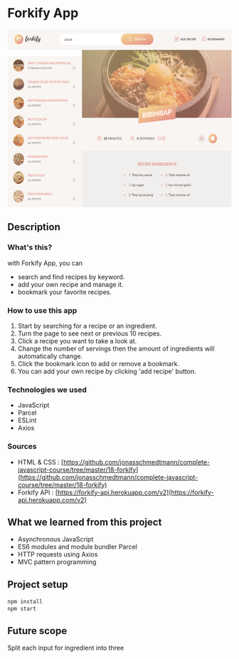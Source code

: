 # Forkify App

<img src="./readme_assets/readme1.png" height="400">

## Description

### What's this?

with Forkify App, you can

- search and find recipes by keyword.
- add your own recipe and manage it.
- bookmark your favorite recipes.

### How to use this app

1. Start by searching for a recipe or an ingredient.
2. Turn the page to see next or previous 10 recipes.
3. Click a recipe you want to take a look at.
4. Change the number of servings then the amount of ingredients will automatically change.
5. Click the bookmark icon to add or remove a bookmark.
6. You can add your own recipe by clicking 'add recipe' button.

### Technologies we used

- JavaScript
- Parcel
- ESLint
- Axios

### Sources

- HTML & CSS : [https://github.com/jonasschmedtmann/complete-javascript-course/tree/master/18-forkify](https://github.com/jonasschmedtmann/complete-javascript-course/tree/master/18-forkify)
- Forkify API : [https://forkify-api.herokuapp.com/v2](https://forkify-api.herokuapp.com/v2)

## What we learned from this project

- Asynchronous JavaScript
- ES6 modules and module bundler Parcel
- HTTP requests using Axios
- MVC pattern programming

## Project setup

```
npm install
npm start
```

## Future scope

Split each input for ingredient into three
